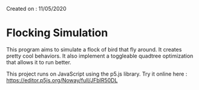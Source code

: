 Created on : 11/05/2020

# Flocking Simulation

This program aims to simulate a flock of bird that fly around. It creates pretty cool behaviors.
It also implement a toggleable quadtree optimization that allows it to run better.

This project runs on JavaScript using the p5.js library.
Try it online here : https://editor.p5js.org/Noway/full/JFblR50DL